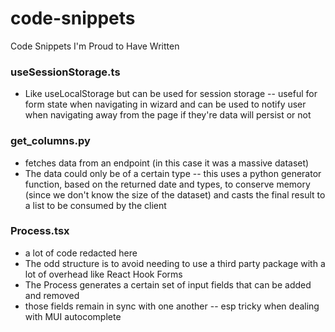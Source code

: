# code-snippets
Code Snippets I'm Proud to Have Written

### useSessionStorage.ts
- Like useLocalStorage but can be used for session storage -- useful for form state when navigating in wizard and can be used to notify user when navigating away from the page if they're data will persist or not

### get_columns.py
- fetches data from an endpoint (in this case it was a massive dataset)
- The data could only be of a certain type -- this uses a python generator function, based on the returned date and types, to conserve memory (since we don't know the size of the dataset) and casts the final result to a list to be consumed by the client

### Process.tsx
- a lot of code redacted here
- The odd structure is to avoid needing to use a third party package with a lot of overhead like React Hook Forms
- The Process generates a certain set of input fields that can be added and removed
- those fields remain in sync with one another -- esp tricky when dealing with MUI autocomplete
